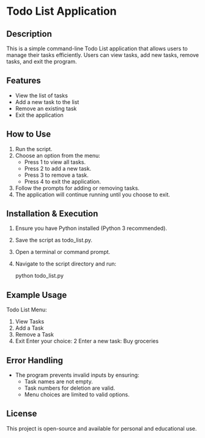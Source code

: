 # Todo List Application

## Description
This is a simple command-line Todo List application that allows users to manage their tasks efficiently. Users can view tasks, add new tasks, remove tasks, and exit the program.

## Features
- View the list of tasks
- Add a new task to the list
- Remove an existing task
- Exit the application

## How to Use
1. Run the script.
2. Choose an option from the menu:
   - Press 1 to view all tasks.
   - Press 2 to add a new task.
   - Press 3 to remove a task.
   - Press 4 to exit the application.
3. Follow the prompts for adding or removing tasks.
4. The application will continue running until you choose to exit.

## Installation & Execution
1. Ensure you have Python installed (Python 3 recommended).
2. Save the script as todo_list.py.
3. Open a terminal or command prompt.
4. Navigate to the script directory and run:
   
   python todo_list.py
   

## Example Usage
Todo List Menu:
1. View Tasks
2. Add a Task
3. Remove a Task
4. Exit
Enter your choice: 2
Enter a new task: Buy groceries

## Error Handling
- The program prevents invalid inputs by ensuring:
  - Task names are not empty.
  - Task numbers for deletion are valid.
  - Menu choices are limited to valid options.

## License
This project is open-source and available for personal and educational use.